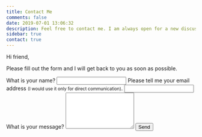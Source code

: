 ```yaml
---
title: Contact Me
comments: false
date: 2019-07-01 13:06:32
description: Feel free to contact me. I am always open for a new discussion or a potential collaboration.
sidebar: true
contact: true
---
```


Hi friend,

Please fill out the form and I will get back to you as soon as possible.

<div class="kwes-form">
  <form class="form" method="POST" action="https://kwes.io/api/foreign/forms/ShfiSzjg5kszxStJ0zWd">
    <label for="name">What is your name?</label>
    <input type="text" id="name" name="name" rules="required">
    <label for="email">Please tell me your email address <small>(I would use it only for direct communication)</small>.</label>
    <input type="email" id="email" name="email" rules="required|email|max:255">
    <label for="note">What is your message?</label>
    <textarea id="note" rules="required" rows="6"></textarea>
    <button type="submit">Send</button>
  </form>
</div>
<script src="https://kwes.io/js/kwes.js"></script>
